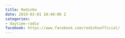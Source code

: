 ```yaml
---
title: Redinho
date: 2019-03-01 10:40:00 Z
categories:
- daytime-radio
facebook: https://www.facebook.com/redinhoofficial/
---
```


